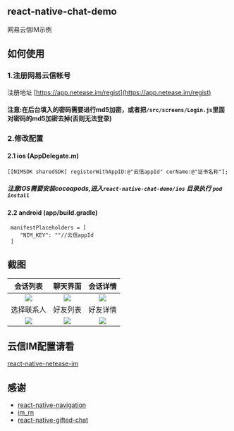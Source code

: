 ## react-native-chat-demo
网易云信IM示例
## 如何使用
### 1.注册网易云信帐号
注册地址 [https://app.netease.im/regist](https://app.netease.im/regist)
#### 注意:在后台填入的密码需要进行md5加密，或者把`/src/screens/Login.js`里面对密码的md5加密去掉(否则无法登录)
### 2.修改配置
#### 2.1 ios (AppDelegate.m)
 ```
[[NIMSDK sharedSDK] registerWithAppID:@"云信appId" cerName:@"证书名称"];
 ```
##### 注意IOS需要安装cocoapods,进入`react-native-chat-demo/ios` 目录执行 `pod install`
#### 2.2 android (app/build.gradle)
 ```
  manifestPlaceholders = [
     "NIM_KEY": ""//云信appId
  ]
 ```
## 截图

|会话列表|聊天界面|会话详情|
|:--:|:--:|:--:|
|![](https://github.com/reactnativecomponent/react-native-chat-demo/blob/js-ui/screenshots/chatList.png)|![](https://github.com/reactnativecomponent/react-native-chat-demo/blob/js-ui/screenshots/chat.png)|![](https://github.com/reactnativecomponent/react-native-chat-demo/blob/js-ui/screenshots/sessionDetail.png)|
|选择联系人|好友列表|好友详情|
|![](https://github.com/reactnativecomponent/react-native-chat-demo/blob/js-ui/screenshots/selectUser.png)|![](https://github.com/reactnativecomponent/react-native-chat-demo/blob/js-ui/screenshots/friendList.png)|![](https://github.com/reactnativecomponent/react-native-chat-demo/blob/js-ui/screenshots/friendDetail.png)|

## 云信IM配置请看
[react-native-netease-im](https://github.com/reactnativecomponent/react-native-netease-im)

## 感谢
- [react-native-navigation](https://wix.github.io/react-native-navigation/#/)
- [im_rn](https://github.com/GoBelieveIO/im_rn)
- [react-native-gifted-chat](https://github.com/FaridSafi/react-native-gifted-chat)
